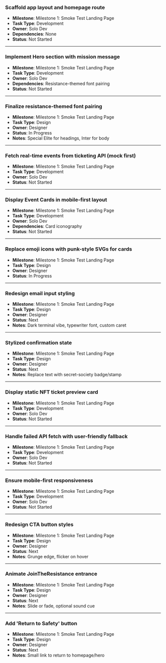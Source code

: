 ### Scaffold app layout and homepage route

- **Milestone**: Milestone 1: Smoke Test Landing Page
- **Task Type**: Development
- **Owner**: Solo Dev
- **Dependencies**: None
- **Status**: Not Started

---

### Implement Hero section with mission message

- **Milestone**: Milestone 1: Smoke Test Landing Page
- **Task Type**: Development
- **Owner**: Solo Dev
- **Dependencies**: Resistance-themed font pairing
- **Status**: Not Started

---

### Finalize resistance-themed font pairing

- **Milestone**: Milestone 1: Smoke Test Landing Page
- **Task Type**: Design
- **Owner**: Designer
- **Status**: In Progress
- **Notes**: Special Elite for headings, Inter for body

---

### Fetch real-time events from ticketing API (mock first)

- **Milestone**: Milestone 1: Smoke Test Landing Page
- **Task Type**: Development
- **Owner**: Solo Dev
- **Status**: Not Started

---

### Display Event Cards in mobile-first layout

- **Milestone**: Milestone 1: Smoke Test Landing Page
- **Task Type**: Development
- **Owner**: Solo Dev
- **Dependencies**: Card iconography
- **Status**: Not Started

---

### Replace emoji icons with punk-style SVGs for cards

- **Milestone**: Milestone 1: Smoke Test Landing Page
- **Task Type**: Design
- **Owner**: Designer
- **Status**: In Progress

---

### Redesign email input styling

- **Milestone**: Milestone 1: Smoke Test Landing Page
- **Task Type**: Design
- **Owner**: Designer
- **Status**: Next
- **Notes**: Dark terminal vibe, typewriter font, custom caret

---

### Stylized confirmation state

- **Milestone**: Milestone 1: Smoke Test Landing Page
- **Task Type**: Design
- **Owner**: Designer
- **Status**: Next
- **Notes**: Replace text with secret-society badge/stamp

---

### Display static NFT ticket preview card

- **Milestone**: Milestone 1: Smoke Test Landing Page
- **Task Type**: Development
- **Owner**: Solo Dev
- **Status**: Not Started

---

### Handle failed API fetch with user-friendly fallback

- **Milestone**: Milestone 1: Smoke Test Landing Page
- **Task Type**: Development
- **Owner**: Solo Dev
- **Status**: Not Started

---

### Ensure mobile-first responsiveness

- **Milestone**: Milestone 1: Smoke Test Landing Page
- **Task Type**: Development
- **Owner**: Solo Dev
- **Status**: Not Started

---

### Redesign CTA button styles

- **Milestone**: Milestone 1: Smoke Test Landing Page
- **Task Type**: Design
- **Owner**: Designer
- **Status**: Next
- **Notes**: Grunge edge, flicker on hover

---

### Animate JoinTheResistance entrance

- **Milestone**: Milestone 1: Smoke Test Landing Page
- **Task Type**: Design
- **Owner**: Designer
- **Status**: Next
- **Notes**: Slide or fade, optional sound cue

---

### Add 'Return to Safety' button

- **Milestone**: Milestone 1: Smoke Test Landing Page
- **Task Type**: Design
- **Owner**: Designer
- **Status**: Next
- **Notes**: Small link to return to homepage/hero

